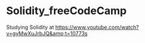 # Solidity_freeCodeCamp
Studying Solidity at https://www.youtube.com/watch?v=gyMwXuJrbJQ&amp;t=10773s
